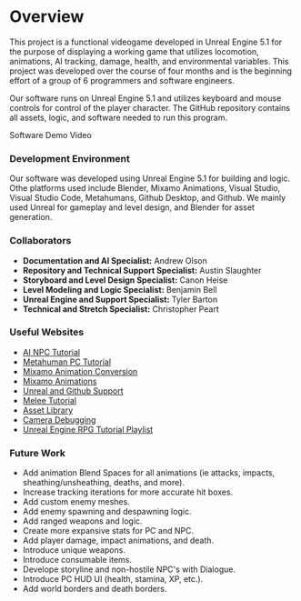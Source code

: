 # Overview
This project is a functional videogame developed in Unreal Engine 5.1 for the purpose of displaying a working game that utilizes locomotion, animations, AI tracking, damage, health, and environmental variables. This project was developed over the course of four months and is the beginning effort of a group of 6 programmers and software engineers.

Our software runs on Unreal Engine 5.1 and utilizes keyboard and mouse controls for control of the player character. The GitHub repository contains all assets, logic, and software needed to run this program.

Software Demo Video

### Development Environment
Our software was developed using Unreal Engine 5.1 for building and logic. Othe platforms used include Blender, Mixamo Animations, Visual Studio, Visual Studio Code, Metahumans, Github Desktop, and Github. We mainly used Unreal for gameplay and level design, and Blender for asset generation.

### Collaborators
- **Documentation and AI Specialist:** Andrew Olson
- **Repository and Technical Support Specialist:** Austin Slaughter
- **Storyboard and Level Design Specialist:** Canon Heise
- **Level Modeling and Logic Specialist:** Benjamin Bell
- **Unreal Engine and Support Specialist:** Tyler Barton
- **Technical and Stretch Specialist:** Christopher Peart

### Useful Websites

- [AI NPC Tutorial](https://www.youtube.com/watch?v=xm-7m5Fw1HU&t=332s)
- [Metahuman PC Tutorial](https://metahuman.unrealengine.com/)
- [Mixamo Animation Conversion](https://www.youtube.com/watch?v=SXDmX1ronGw)
- [Mixamo Animations](https://www.mixamo.com/)
- [Unreal and Github Support](https://www.google.com/search?q=connecting+unreal+engine+5+to+github+tutorial&client=firefox-b-1-d&ei=_8xKZLrxFsmT0PEP2a-luAE&oq=connecting+unreal+engine+5+to+github+tu&gs_lcp=Cgxnd3Mtd2l6LXNlcnAQARgAMgUIIRCgAToKCAAQRxDWBBCwAzoICCEQFhAeEB06BQghEKsCSgQIQRgAUGdY9R9g8CpoAXABeACAAf0FiAHWKJIBDTAuMS4zLjQuMi4yLjGYAQCgAQHIAQjAAQE&sclient=gws-wiz-serp#fpstate=ive&vld=cid:f4b53604,vid:zIllLXkkHB0)
- [Melee Tutorial](https://www.youtube.com/watch?v=iPfU1SmzkkY&t=31s)
- [Asset Library](https://sketchfab.com/3d-models/25-pack-smoldering-wall-torches-18d4204061c24818b55ee70d76011ad0)
- [Camera Debugging](https://forums.unrealengine.com/t/highlight-objects-behind-other-objects/681856/5)
- [Unreal Engine RPG Tutorial Playlist](https://youtube.com/playlist?list=PLVcVWC1bK3YW1QIHDWDOOmwcQpy724PER)

### Future Work
- Add animation Blend Spaces for all animations (ie attacks, impacts, sheathing/unsheathing, deaths, and more).
- Increase tracking iterations for more accurate hit boxes.
- Add custom enemy meshes.
- Add enemy spawning and despawning logic.
- Add ranged weapons and logic.
- Create more expansive stats for PC and NPC.
- Add player damage, impact animations, and death.
- Introduce unique weapons.
- Introduce consumable items.
- Develope storyline and non-hostile NPC's with Dialogue.
- Introduce PC HUD UI (health, stamina, XP, etc.).
- Add world borders and death borders.
